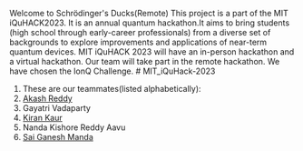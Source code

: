 Welcome to Schrödinger's Ducks(Remote)
This project is a part of the MIT iQuHACK2023. It is an annual quantum hackathon.It aims to bring students (high school through early-career professionals) from a diverse set of backgrounds to explore improvements and applications of near-term quantum devices. MIT iQuHACK 2023 will have an in-person hackathon and a virtual hackathon. Our team will take part in the remote hackathon. We have chosen the IonQ Challenge. # MIT_iQuHack-2023

1. These are our teammates(listed alphabetically):
2. [Akash Reddy](https://github.com/Akash6300)
3. Gayatri Vadaparty
4. [Kiran Kaur](https://github.com/KyranKaur)
5. Nanda Kishore Reddy Aavu
6. [Sai Ganesh Manda](https://github.com/mvsg2)

